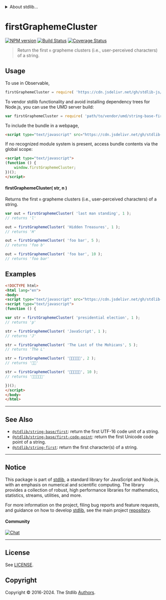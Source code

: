 <!--

@license Apache-2.0

Copyright (c) 2023 The Stdlib Authors.

Licensed under the Apache License, Version 2.0 (the "License");
you may not use this file except in compliance with the License.
You may obtain a copy of the License at

   http://www.apache.org/licenses/LICENSE-2.0

Unless required by applicable law or agreed to in writing, software
distributed under the License is distributed on an "AS IS" BASIS,
WITHOUT WARRANTIES OR CONDITIONS OF ANY KIND, either express or implied.
See the License for the specific language governing permissions and
limitations under the License.

-->


<details>
  <summary>
    About stdlib...
  </summary>
  <p>We believe in a future in which the web is a preferred environment for numerical computation. To help realize this future, we've built stdlib. stdlib is a standard library, with an emphasis on numerical and scientific computation, written in JavaScript (and C) for execution in browsers and in Node.js.</p>
  <p>The library is fully decomposable, being architected in such a way that you can swap out and mix and match APIs and functionality to cater to your exact preferences and use cases.</p>
  <p>When you use stdlib, you can be absolutely certain that you are using the most thorough, rigorous, well-written, studied, documented, tested, measured, and high-quality code out there.</p>
  <p>To join us in bringing numerical computing to the web, get started by checking us out on <a href="https://github.com/stdlib-js/stdlib">GitHub</a>, and please consider <a href="https://opencollective.com/stdlib">financially supporting stdlib</a>. We greatly appreciate your continued support!</p>
</details>

# firstGraphemeCluster

[![NPM version][npm-image]][npm-url] [![Build Status][test-image]][test-url] [![Coverage Status][coverage-image]][coverage-url] <!-- [![dependencies][dependencies-image]][dependencies-url] -->

> Return the first `n` grapheme clusters (i.e., user-perceived characters) of a string.



<section class="usage">

## Usage

To use in Observable,

```javascript
firstGraphemeCluster = require( 'https://cdn.jsdelivr.net/gh/stdlib-js/string-base-first-grapheme-cluster@v0.2.2-umd/browser.js' )
```

To vendor stdlib functionality and avoid installing dependency trees for Node.js, you can use the UMD server build:

```javascript
var firstGraphemeCluster = require( 'path/to/vendor/umd/string-base-first-grapheme-cluster/index.js' )
```

To include the bundle in a webpage,

```html
<script type="text/javascript" src="https://cdn.jsdelivr.net/gh/stdlib-js/string-base-first-grapheme-cluster@v0.2.2-umd/browser.js"></script>
```

If no recognized module system is present, access bundle contents via the global scope:

```html
<script type="text/javascript">
(function () {
    window.firstGraphemeCluster;
})();
</script>
```

#### firstGraphemeCluster( str, n )

Returns the first `n` grapheme clusters (i.e., user-perceived characters) of a string.

```javascript
var out = firstGraphemeCluster( 'last man standing', 1 );
// returns 'l'

out = firstGraphemeCluster( 'Hidden Treasures', 1 );
// returns 'H'

out = firstGraphemeCluster( 'foo bar', 5 );
// returns 'foo b'

out = firstGraphemeCluster( 'foo bar', 10 );
// returns 'foo bar'
```

</section>

<!-- /.usage -->

<section class="examples">

## Examples

<!-- eslint no-undef: "error" -->

```html
<!DOCTYPE html>
<html lang="en">
<body>
<script type="text/javascript" src="https://cdn.jsdelivr.net/gh/stdlib-js/string-base-first-grapheme-cluster@v0.2.2-umd/browser.js"></script>
<script type="text/javascript">
(function () {

var str = firstGraphemeCluster( 'presidential election', 1 );
// returns 'p'

str = firstGraphemeCluster( 'JavaScript', 1 );
// returns 'J'

str = firstGraphemeCluster( 'The Last of the Mohicans', 5 );
// returns 'The L'

str = firstGraphemeCluster( '🐶🐮🐷🐰🐸', 2 );
// returns '🐶🐮'

str = firstGraphemeCluster( '🐶🐮🐷🐰🐸', 10 );
// returns '🐶🐮🐷🐰🐸'

})();
</script>
</body>
</html>
```

</section>

<!-- /.examples -->

<!-- Section for related `stdlib` packages. Do not manually edit this section, as it is automatically populated. -->

<section class="related">

* * *

## See Also

-   <span class="package-name">[`@stdlib/string-base/first`][@stdlib/string/base/first]</span><span class="delimiter">: </span><span class="description">return the first UTF-16 code unit of a string.</span>
-   <span class="package-name">[`@stdlib/string-base/first-code-point`][@stdlib/string/base/first-code-point]</span><span class="delimiter">: </span><span class="description">return the first Unicode code point of a string.</span>
-   <span class="package-name">[`@stdlib/string-first`][@stdlib/string/first]</span><span class="delimiter">: </span><span class="description">return the first character(s) of a string.</span>

</section>

<!-- /.related -->

<!-- Section for all links. Make sure to keep an empty line after the `section` element and another before the `/section` close. -->


<section class="main-repo" >

* * *

## Notice

This package is part of [stdlib][stdlib], a standard library for JavaScript and Node.js, with an emphasis on numerical and scientific computing. The library provides a collection of robust, high performance libraries for mathematics, statistics, streams, utilities, and more.

For more information on the project, filing bug reports and feature requests, and guidance on how to develop [stdlib][stdlib], see the main project [repository][stdlib].

#### Community

[![Chat][chat-image]][chat-url]

---

## License

See [LICENSE][stdlib-license].


## Copyright

Copyright &copy; 2016-2024. The Stdlib [Authors][stdlib-authors].

</section>

<!-- /.stdlib -->

<!-- Section for all links. Make sure to keep an empty line after the `section` element and another before the `/section` close. -->

<section class="links">

[npm-image]: http://img.shields.io/npm/v/@stdlib/string-base-first-grapheme-cluster.svg
[npm-url]: https://npmjs.org/package/@stdlib/string-base-first-grapheme-cluster

[test-image]: https://github.com/stdlib-js/string-base-first-grapheme-cluster/actions/workflows/test.yml/badge.svg?branch=v0.2.2
[test-url]: https://github.com/stdlib-js/string-base-first-grapheme-cluster/actions/workflows/test.yml?query=branch:v0.2.2

[coverage-image]: https://img.shields.io/codecov/c/github/stdlib-js/string-base-first-grapheme-cluster/main.svg
[coverage-url]: https://codecov.io/github/stdlib-js/string-base-first-grapheme-cluster?branch=main

<!--

[dependencies-image]: https://img.shields.io/david/stdlib-js/string-base-first-grapheme-cluster.svg
[dependencies-url]: https://david-dm.org/stdlib-js/string-base-first-grapheme-cluster/main

-->

[chat-image]: https://img.shields.io/gitter/room/stdlib-js/stdlib.svg
[chat-url]: https://app.gitter.im/#/room/#stdlib-js_stdlib:gitter.im

[stdlib]: https://github.com/stdlib-js/stdlib

[stdlib-authors]: https://github.com/stdlib-js/stdlib/graphs/contributors

[umd]: https://github.com/umdjs/umd
[es-module]: https://developer.mozilla.org/en-US/docs/Web/JavaScript/Guide/Modules

[deno-url]: https://github.com/stdlib-js/string-base-first-grapheme-cluster/tree/deno
[deno-readme]: https://github.com/stdlib-js/string-base-first-grapheme-cluster/blob/deno/README.md
[umd-url]: https://github.com/stdlib-js/string-base-first-grapheme-cluster/tree/umd
[umd-readme]: https://github.com/stdlib-js/string-base-first-grapheme-cluster/blob/umd/README.md
[esm-url]: https://github.com/stdlib-js/string-base-first-grapheme-cluster/tree/esm
[esm-readme]: https://github.com/stdlib-js/string-base-first-grapheme-cluster/blob/esm/README.md
[branches-url]: https://github.com/stdlib-js/string-base-first-grapheme-cluster/blob/main/branches.md

[stdlib-license]: https://raw.githubusercontent.com/stdlib-js/string-base-first-grapheme-cluster/main/LICENSE

<!-- <related-links> -->

[@stdlib/string/base/first]: https://github.com/stdlib-js/string-base-first/tree/umd

[@stdlib/string/base/first-code-point]: https://github.com/stdlib-js/string-base-first-code-point/tree/umd

[@stdlib/string/first]: https://github.com/stdlib-js/string-first/tree/umd

<!-- </related-links> -->

</section>

<!-- /.links -->
